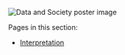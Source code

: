 ![Data and Society poster image](/assets/DLPposter3.png)

Pages in this section:

* [Interpretation](/society/interpretation.html)
